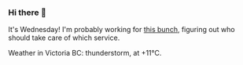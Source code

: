 ### Hi there :wave:

It's Wednesday! I'm probably working for [this bunch](https://github.com/kohofinancial), figuring out who should take care of which service.

Weather in Victoria BC: thunderstorm, at +11°C.
